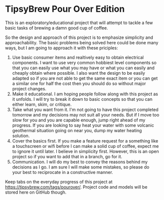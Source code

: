 # TipsyBrew Pour Over Edition
This is an exploratory/educational project that will attempt to tackle a few basic tasks of brewing a damn good cup of coffee.

So the design and approach of this project is to emphasize simplicity and approachability. The basic problems being solved here could be done many ways, but I am going to approach it with these priciples:
1. Use basic consumer items and realtively easy to obtain electrical components. I want to use very common hobbiest level components so that you can easily use what you may have or what you can easily and cheaply obtain where possible. I also want the design to be easily adapted so if you are not able to get the same exact item or you can get a similar one for half the cost then you should do so without major project changes.
2. Make it educational. I am hoping people follow along with this project as it unfolds. I will try to break it down to basic concepts so that you can either learn, skim, or critique.
3. Take what you want from it. I'm not going to have this project completed tomorrow and my decisions may not suit all your needs. But if I move too slow for you and you are capable enough, jump right ahead of my progress. If you are looking to say heat your water with some volcanic geothermal situation going on near you, dump my water heating solution.
4. Cover the basics first. If you make a feature request for a something like a touchscreen or wifi before I can make a solid cup of coffee, expect me to ignore it until later. I believe in simplicity first. However, this is an open project so if you want to add that in a branch, go for it.
5. Communication. I will do my best to convey the reasons behind my decisions as I go. I am sure I will make some mistakes, so please do your best to reciprocate in a constructive manner.

Keep tabs on the everyday progress of this project at https://tipsybrew.com/tags/pourover/. Project code and models will be stored here on GitHub though.
